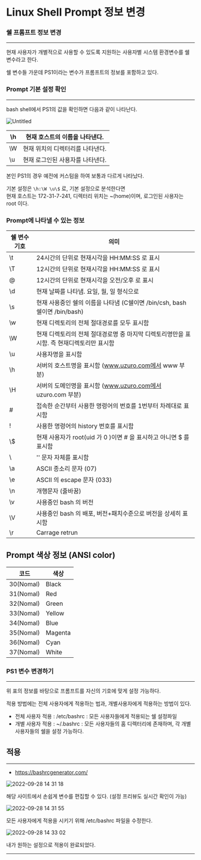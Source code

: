 # Linux Shell Prompt 정보 변경
### 쉘 프롬프트 정보 변경
---
현재 사용자가 개별적으로 사용할 수 있도록 지원하는 사용자별 시스템 환경변수를 쉘 변수라고 한다.

쉘 변수들 가운데 PS1이라는 변수가 프롬프트의 정보를 포함하고 있다.

### Prompt 기본 설정 확인
---
bash shell에서 PS1의 값을 확인하면 다음과 같이 나타난다.

![Untitled](https://user-images.githubusercontent.com/84123877/192693619-20843616-4c84-4588-be1e-75300dc0b2ac.png)

| \h | 현재 호스트의 이름을 나타낸다. |
| --- | --- |
| \W | 현재 위치의 디렉터리를 나타낸다. | 
|  \u | 현재 로그인된 사용자를 나타낸다. |

본인 PS1의 경우 예전에 커스텀을 하여 보통과 다르게 나타났다.

기본 설정은 `\h:\W \u\$` 로, 기본 설정으로 분석한다면 </br>
현재 호스트는 172-31-7-241, 디렉터리 위치는 ~(home)이며, 로그인된 사용자는 root 이다.

### Prompt에 나타낼 수 있는 정보

| 쉘 변수 기호 | 의미 |
| --- | --- |
| \t | 24시간의 단위로 현재시각을 HH:MM:SS 로 표시 |
| \T | 12시간의 단위로 현재시각을 HH:MM:SS 로 표시 |
| \@ | 12시간의 단위로 현재시각을 오전/오후 로 표시 |
| \d | 현재 날짜를 나타냄. 요일, 월, 일 형식으로 |
| \s | 현재 사용중인 쉘의 이름을 나타냄 (C쉘이면 /bin/csh, bash쉘이면 /bin/bash) |
| \w | 현재 디렉토리의 전체 절대경로를 모두 표시함 |
| \W | 현재 디렉토리의 전체 절대경로명 중 마지막 디렉토리명만을 표시함. 즉 현재디렉토리만 표시함 |
| \u | 사용자명을 표시함 |
| \h | 서버의 호스트명을 표시함 (www.uzuro.com에서 www 부분) |
| \H | 서버의 도메인명을 표시함 (www.uzuro.com에서 uzuro.com 부분) |
| \# | 접속한 순간부터 사용한 명령어의 번호를 1번부터 차례대로 표시함 |
| \! | 사용한 명령어의 history 번호를 표시함 |
| \\$ | 현재 사용자가 root(uid 가 0 )이면 # 을 표시하고 아니면 $ 를 표시함 |
| \\ | '\' 문자 자체를 표시함 |
| \a | ASCII 종소리 문자 (07) |
| \e | ASCII 의 escape 문자 (033) |
| \n | 개행문자 (줄바꿈) |
| \v | 사용중인 bash 의 버전 |
| \V | 사용중인 bash 의 배포, 버전+패치수준으로 버전을 상세히 표시함 |
| \r | Carrage retrun |

## Prompt 색상 정보 (ANSI color)
| 코드 | 색상 |
| --- | --- |
| 30(Nomal) | Black | 
| 31(Nomal) | Red |
| 32(Nomal) | Green | 
| 33(Nomal) | Yellow |
| 34(Nomal) | Blue |
| 35(Nomal) | Magenta | 
| 36(Nomal) | Cyan |
| 37(Nomal) | White |


### PS1 변수 변경하기
---
위 표의 정보를 바탕으로 프롬프트를 자신의 기호에 맞게 설정 가능하다.

적용 방법에는 전체 사용자에게 적용하는 법과, 개별사용자에게 적용하는 방법이 있다.

- 전체 사용자 적용
: /etc/bashrc : 모든 사용자들에게 적용되는 쉘 설정파일
- 개별 사용자 적용
: ~/.bashrc : 모든 사용자들의 홈 디렉터리에 존재하며, 각 개별 사용자들의 쉘을 설정 가능하다.

## 적용
---
- https://bashrcgenerator.com/

![2022-09-28 14 31 18](https://user-images.githubusercontent.com/84123877/192695745-5d210b7a-ade9-413d-b8e2-56387a254488.png)

해당 사이트에서 손쉽게 변수를 편집할 수 있다. (설정 프리뷰도 실시간 확인이 가능)

![2022-09-28 14 31 55](https://user-images.githubusercontent.com/84123877/192695750-b63f98fa-3ca6-4818-8306-f21afec305c0.png)

모든 사용자에게 적용을 시키기 위해 /etc/bashrc 파일을 수정한다.

![2022-09-28 14 33 02](https://user-images.githubusercontent.com/84123877/192695753-55734bb0-161b-49ca-b23c-30a1d769bda4.png)

내가 원하는 설정으로 적용이 완료되었다.

---
